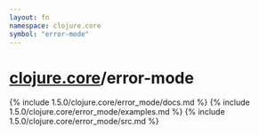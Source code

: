 ```yaml
---
layout: fn
namespace: clojure.core
symbol: "error-mode"
---
```


# [clojure.core](../)/error-mode

{% include 1.5.0/clojure.core/error_mode/docs.md %}
{% include 1.5.0/clojure.core/error_mode/examples.md %}
{% include 1.5.0/clojure.core/error_mode/src.md %}

